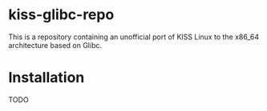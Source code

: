 # kiss-glibc-repo
This is a repository containing an unofficial port of KISS Linux to the x86_64 architecture based on Glibc.

# Installation

TODO
